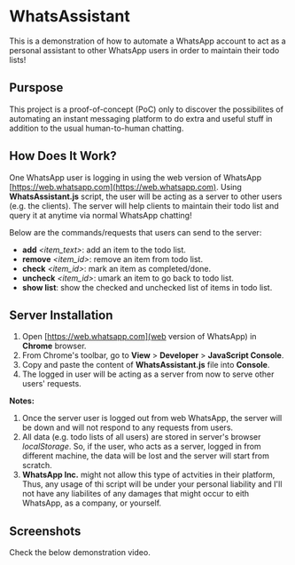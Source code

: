 # WhatsAssistant
This is a demonstration of how to automate a WhatsApp account to act as a personal assistant to other WhatsApp users in order to maintain their todo lists!

## Purspose
This project is a proof-of-concept (PoC) only to discover the possibilites of automating an instant messaging platform to do extra and useful stuff in addition to the usual human-to-human chatting. 

## How Does It Work?
One WhatsApp user is logging in using the web version of WhatsApp [https://web.whatsapp.com](https://web.whatsapp.com). Using **WhatsAssistant.js** script, the user will be acting as a server to other users (e.g. the clients). The server will help clients to maintain their todo list and query it at anytime via normal WhatsApp chatting!

Below are the commands/requests that users can send to the server:
- **add** *\<item_text\>*: add an item to the todo list.
- **remove** *\<item_id\>*: remove an item from todo list.
- **check** *\<item_id\>*: mark an item as completed/done.
- **uncheck** *\<item_id\>*: umark an item to go back to todo list.
- **show list**: show the checked and unchecked list of items in todo list.

## Server Installation
1. Open [https://web.whatsapp.com](web version of WhatsApp) in **Chrome** browser.
2. From Chrome's toolbar, go to **View** > **Developer** > **JavaScript Console**.
3. Copy and paste the content of **WhatsAssistant.js** file into **Console**.
4. The logged in user will be acting as a server from now to serve other users' requests.

**Notes:** 
1. Once the server user is logged out from web WhatsApp, the server will be down and will not respond to any requests from users.
2. All data (e.g. todo lists of all users) are stored in server's browser *localStorage*. So, if the user, who acts as a server, logged in from different machine, the data will be lost and the server will start from scratch.
3. **WhatsApp Inc.** might not allow this type of actvities in their platform, Thus, any usage of thi script will be under your personal liability and I'll not have any liabilites of any damages that might occur to eith WhatsApp, as a company, or yourself.


## Screenshots
Check the below demonstration video.

